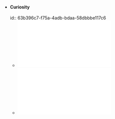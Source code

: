 - #### Curiosity
  id:: 63b396c7-f75a-4adb-bdaa-58dbbbe117c6
	- ![Curiosity-driven Exploration by Self-supervised Prediction.pdf](../assets/Curiosity-driven_Exploration_by_Self-supervised_Prediction_1672627474818_0.pdf)
	- ![Large-Scale Study of Curiosity-Driven Learning.pdf](../assets/Large-Scale_Study_of_Curiosity-Driven_Learning_1672627478835_0.pdf)